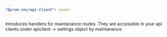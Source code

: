 ```yaml
---
"@prom-cms/api-client": minor
---
```


Introduces handlers for maintanance routes. They are accessible in your api clients under apiclient -> settings object by maintanance
